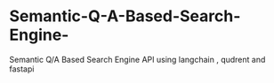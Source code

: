 # Semantic-Q-A-Based-Search-Engine-
Semantic Q/A Based Search Engine API using langchain , qudrent and fastapi 


